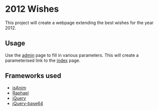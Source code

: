 2012 Wishes
===========

This project will create a webpage extending the best wishes for the year 2012.

Usage
-----

Use the [admin](http://daigaro.github.com/2012-whishes/admin.html "admin page") page to fill in 
various parameters. This will create a parameterised link to the 
[index](http://daigaro.github.com/2012-whishes/index.html?s=100&l=4&c=5&m=PGgxPkhhcHB5IE5ldyBZZWFyPC9oMT4KPHA+CiAgRGFpZ2FybyB3aXNoZXMgZ2l0aHViIGEgc3BsZW5kaWQgMjAxMi4KPC9wPgo%3D "2012 wish")
page.



Frameworks used
---------------

* [jsAnim](http://jsanim.com/ "Homepage of the jsAnim framework")
* [Raphael](http://raphaeljs.com/ "Homepage of the Raphael framewok")
* [jQuery](http://jquery.com "Homepage of the jQuery framework")
* [jQuery-base64](https://github.com/carlo/jquery-base64 "Github page for jquery-base64")
